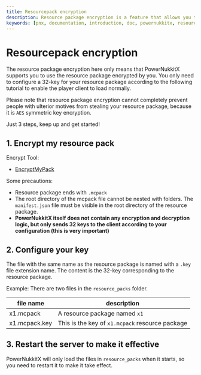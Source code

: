 ```yaml
---
title: Resourcepack encryption
description: Resource package encryption is a feature that allows you to encrypt your resource pack and provide a key to the client to decrypt it.
keywords: [pnx, documentation, introduction, doc, powernukkitx, resource, package, encryption, encrypt, key, manifest, mcpack, aes, symmetric, 32, 32-key, 32key]
---
```

# Resourcepack encryption

The resource package encryption here only means that PowerNukkitX supports you to use the resource package encrypted by you. You only need to configure a 32-key for your resource package according to the following tutorial to enable the player client to load normally.

Please note that resource package encryption cannot completely prevent people with ulterior motives from stealing your resource package, because it is `AES` symmetric key encryption.

Just 3 steps, keep up and get started!

## 1. Encrypt my resource pack
Encrypt Tool:
- [EncryptMyPack](https://github.com/AllayMC/EncryptMyPack)

Some precautions:
- Resource package ends with `.mcpack`
- The root directory of the mcpack file cannot be nested with folders. The `manifest.json` file must be visible in the root directory of the resource package.
- **PowerNukkitX itself does not contain any encryption and decryption logic, but only sends 32 keys to the client according to your configuration (this is very important)**


## 2. Configure your key

The file with the same name as the resource package is named with a `.key` file extension name. The content is the 32-key corresponding to the resource package.

Example: There are two files in the `resource_packs` folder.  

| file name      | description  |
|-----------------|---------------|
| x1.mcpack         | A resource package named `x1`   |
| x1.mcpack.key           | This is the key of `x1.mcpack` resource package  |

## 3. Restart the server to make it effective

PowerNukkitX will only load the files in `resource_packs` when it starts, so you need to restart it to make it take effect.